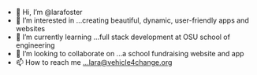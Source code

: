 - 👋  Hi, I’m @larafoster
- 👀  I’m interested in ...creating beautiful, dynamic, user-friendly apps and websites
- 🌱  I’m currently learning ...full stack development at OSU school of engineering
- 💞️  I’m looking to collaborate on ...a school fundraising website and app
- 📫  How to reach me ...lara@vehicle4change.org

<!---
larafoster/larafoster is a ✨ special ✨ repository because its `README.md` (this file) appears on your GitHub profile.
You can click the Preview link to take a look at your changes.
--->
